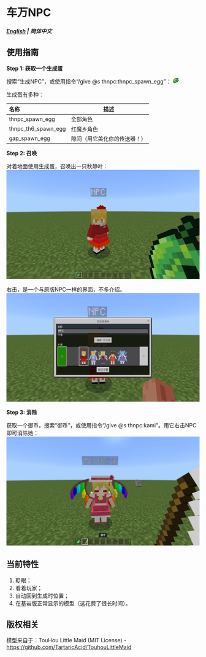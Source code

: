 # 车万NPC

##### [English](README.md) | 简体中文

## 使用指南
**Step 1: 获取一个生成蛋**
  
  搜索“生成NPC”，或使用指令“/give @s thnpc:thnpc_spawn_egg”：
  ![image](Tutorial/spawn_egg.png)
  
   生成蛋有多种：
  
  | 名称 | 描述 |
  | :---- | ---- |
  | thnpc_spawn_egg | 全部角色 |
  | thnpc_th6_spawn_egg | 红魔乡角色 |
  | gap_spawn_egg | 隙间（用它美化你的传送器！） |
   
**Step 2: 召唤**
  
  对着地面使用生成蛋，召唤出一只秋静叶：
  ![image](Tutorial/spawn.png)
  
  右击，是一个与原版NPC一样的界面，不多介绍。
  ![image](Tutorial/open.png)
  
**Step 3: 消除**
  
  获取一个御币。搜索“御币”，或使用指令“/give @s thnpc:kami"。用它右击NPC即可消除她：
  ![image](Tutorial/destory.png)

## 当前特性
 
 1) 眨眼；
 2) 看着玩家；
 3) 自动回到生成时位置；
 4) 在基岩版正常显示的模型（这花费了很长时间）。
 
## 版权相关
  
  模型来自于：TouHou Little Maid (MIT License) - https://github.com/TartaricAcid/TouhouLittleMaid
